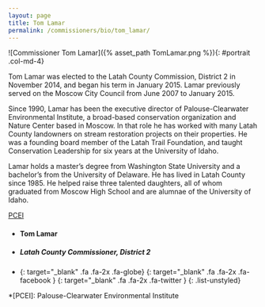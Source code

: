 ```yaml
---
layout: page
title: Tom Lamar
permalink: /commissioners/bio/tom_lamar/
---
```


![Commissioner Tom Lamar]({% asset_path TomLamar.png %}){: #portrait .col-md-4}

Tom Lamar was elected to the Latah County Commission, District 2 in November 2014, and began his term in January 2015. Lamar previously served on the Moscow City Council from June 2007 to January 2015.

Since 1990, Lamar has been the executive director of Palouse-Clearwater Environmental Institute, a broad-based conservation organization and Nature Center based in Moscow. In that role he has worked with many Latah County landowners on stream restoration projects on their properties. He was a founding board member of the Latah Trail Foundation, and taught Conservation Leadership for six years at the University of Idaho.

Lamar holds a master’s degree from Washington State University and a bachelor’s from the University of Delaware. He has lived in Latah County since 1985. He helped raise three talented daughters, all of whom graduated from Moscow High School and are alumnae of the University of Idaho.

[PCEI](www.pcei.org)

- #### Tom Lamar ####
- ##### Latah County Commissioner, District 2 #####
- [](http://tomlamar.org){: target="_blank" .fa .fa-2x .fa-globe} [](https://www.facebook.com/tomlamar.org){: target="_blank" .fa .fa-2x .fa-facebook } [](https://twitter.com/lamartom){: target="_blank" .fa .fa-2x .fa-twitter }
{: .list-unstyled}

*[PCEI]: Palouse-Clearwater Environmental Institute
